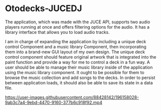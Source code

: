 # Otodecks-JUCEDJ
  The application, which was made with the JUCE API, supports two audio players running at once and offers filtering options for the audio. It has a library interface that allows you to load audio tracks.

I am in charge of expanding the application by including a unique deck control Component and a music library Component, then incorporating them into a brand-new GUI layout of my own design. The unique deck control component should feature original artwork that is integrated into the paint function and provide a way for me to control a deck in a fun way. A user should be able to manage their music library inside of the application using the music library component. It ought to be possible for them to browse the music collection and add songs to the decks. In order to persist between application loads, it should also be able to save its state in a data file.



https://user-images.githubusercontent.com/88428142/196158028-9ab3c7a4-9ebd-4470-9160-377b6c918f92.mp4

